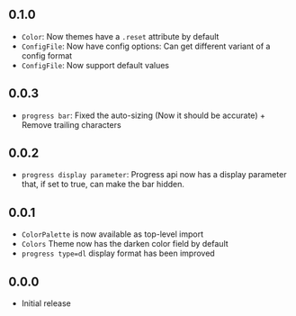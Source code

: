 ## 0.1.0
- ```Color```: Now themes have a `.reset` attribute by default
- ```ConfigFile```: Now have config options: Can get different variant of a config format
- ```ConfigFile```: Now support default values
## 0.0.3
- ```progress bar```: Fixed the auto-sizing (Now it should be accurate) + Remove trailing characters
## 0.0.2
- ```progress display parameter```: Progress api now has a display parameter that, if set to true, can make the bar hidden.
## 0.0.1
- ```ColorPalette``` is now available as top-level import
- ```Colors``` Theme now has the darken color field by default
- ```progress type=dl``` display format has been improved
## 0.0.0
- Initial release